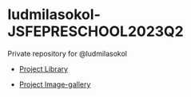 # ludmilasokol-JSFEPRESCHOOL2023Q2
Private repository for @ludmilasokol

- [Project Library](https://rolling-scopes-school.github.io/ludmilasokol-JSFEPRESCHOOL2023Q2/library/ "Site de prêt adaptatif et interactif pour la sélection et la vente de livres")

- [Project Image-gallery](https://LudmilaSokol.github.io/js-pre-school-2023Q2/image-galery/ "Create an application that displays photos received from the API. Add a search to the application.")
